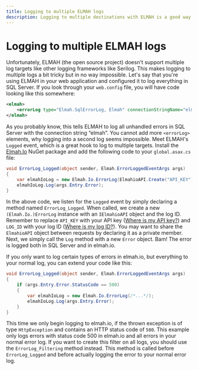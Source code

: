 ```yaml
---
title: Logging to multiple ELMAH logs
description: Logging to multiple destinations with ELMAH is a good way to keep an existing log while trialing elmah.io. Learn about how to set it up here.
---
```


# Logging to multiple ELMAH logs

Unfortunately, ELMAH (the open source project) doesn't support multiple log targets like other logging frameworks like Serilog. This makes logging to multiple logs a bit tricky but in no way impossible. Let's say that you're using ELMAH in your web application and configured it to log everything in SQL Server. If you look through your `web.config` file, you will have code looking like this somewhere:

```xml
<elmah>
    <errorLog type="Elmah.SqlErrorLog, Elmah" connectionStringName="elmah"/>
</elmah>
```

As you probably know, this tells ELMAH to log all unhandled errors in SQL Server with the connection string “elmah”. You cannot add more `<errorLog>` elements, why logging into a second log seems impossible. Meet ELMAH's `Logged` event, which is a great hook to log to multiple targets. Install the [Elmah.Io](https://www.nuget.org/packages/elmah.io/) NuGet package and add the following code to your `global.asax.cs` file:

```csharp
void ErrorLog_Logged(object sender, Elmah.ErrorLoggedEventArgs args)
{
    var elmahIoLog = new Elmah.Io.ErrorLog(ElmahioAPI.Create("API_KEY"), new Guid("LOG_ID"));
    elmahIoLog.Log(args.Entry.Error);
}
```

In the above code, we listen for the `Logged` event by simply declaring a method named `ErrorLog_Logged`. When called, we create a new `(Elmah.Io.)ErrorLog` instance with an `IElmahioAPI` object and the log ID. Remember to replace `API_KEY` with your API key ([Where is my API key?](where-is-my-api-key.md)) and `LOG_ID` with your log ID ([Where is my log ID?](where-is-my-log-id.md)). You may want to share the `ElmahioAPI` object between requests by declaring it as a private member. Next, we simply call the `Log` method with a new `Error` object. Bam! The error is logged both in SQL Server and in elmah.io.

If you only want to log certain types of errors in elmah.io, but everything to your normal log, you can extend your code like this:

```csharp
void ErrorLog_Logged(object sender, Elmah.ErrorLoggedEventArgs args)
{
    if (args.Entry.Error.StatusCode == 500)
    {
        var elmahIoLog = new Elmah.Io.ErrorLog(/*...*/);
        elmahIoLog.Log(args.Entry.Error);
    }
}
```

This time we only begin logging to elmah.io, if the thrown exception is of type `HttpException` and contains an HTTP status code of `500`. This example only logs errors with status code 500 in elmah.io and all errors in your normal error log. If you want to create this filter on all logs, you should use the `ErrorLog_Filtering` method instead. This method is called before `ErrorLog_Logged` and before actually logging the error to your normal error log.
